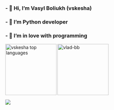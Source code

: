 ### - 👋 Hi, I’m Vasyl Boliukh (vskesha)
### - 🌱 I’m Python developer
### - 👀 I’m in love with programming

<!---
Vskesha/Vskesha is a ✨ special ✨ repository because its `README.md` (this file) appears on your GitHub profile.
You can click the Preview link to take a look at your changes.
--->

<p><img align="left" src="https://github-readme-stats.vercel.app/api/top-langs?username=vskesha&show_icons=true&theme=chartreuse-dark&locale=en&layout=compact" alt="vskesha top languages" height="160" /></p>
<p><img align="center" src="https://github-readme-stats.vercel.app/api?username=vskesha&show_icons=true&theme=chartreuse-dark&locale=en&hide_border=true" alt="vlad-bb" height="160"/></p>
<a href="https://u8views.com/github/Vskesha"><img src="https://u8views.com/api/v1/github/profiles/89039235/views/day-week-month-total-count.svg"></a>
